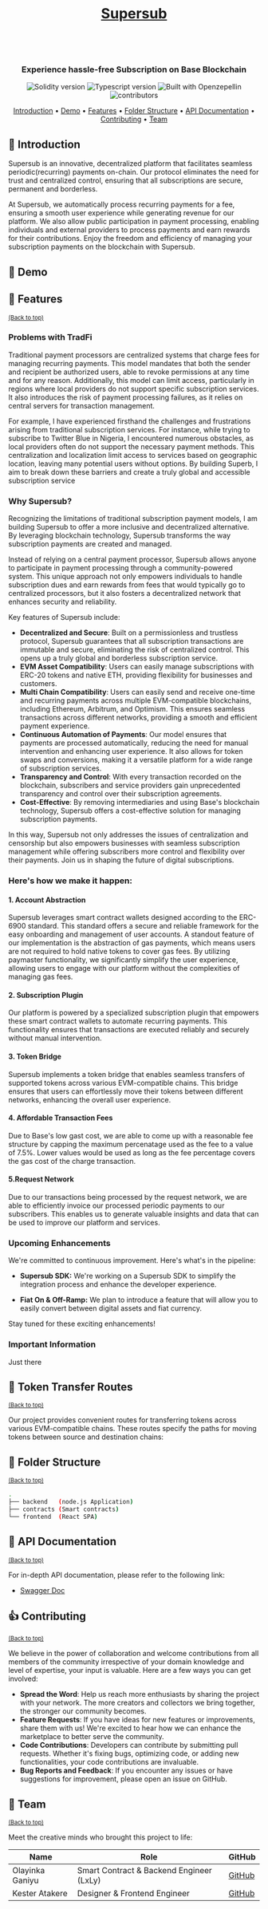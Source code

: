<h1 align="center">
    <br>
    <a href="https://supersub.vercel.app">
    <p>Supersub</p>
    </a>
    <br>
</h1>

<h3 align="center">Experience hassle-free Subscription on Base Blockchain</h3>

<p align="center">
     <img src="https://img.shields.io/badge/Solidity-0.8.17-1f425f.svg?style=for-the-badge&logo=solidity" alt="Solidity version">
    <img src="https://img.shields.io/badge/TypeScript-007ACC?style=for-the-badge&logo=typescript&logoColor=white" alt="Typescript version">
    <img src="https://img.shields.io/badge/built%20with-OpenZeppelin-3677FF?style=for-the-badge" alt="Built with Openzepellin">
    <img src="https://img.shields.io/github/contributors/prettyirrelevant/bridgebloc?style=for-the-badge" alt="contributors">
</p>

<p align="center">
    <a href="#-Introduction">Introduction</a> •
    <a href="#-demo">Demo</a> •
    <a href="#-features">Features</a> •
    <a href="#-folder-structure">Folder Structure</a> •
    <a href="#-api-documentation">API Documentation</a> •
    <a href="#-contributing">Contributing</a> •
    <a href="#-team">Team</a>
</p>

## 🎯 Introduction

Supersub is an innovative, decentralized platform that facilitates seamless periodic(recurring) payments on-chain. Our protocol eliminates the need for trust and centralized control, ensuring that all subscriptions are secure, permanent and borderless.

At Supersub, we automatically process recurring payments for a fee, ensuring a smooth user experience while generating revenue for our platform. We also allow public participation in payment processing, enabling individuals and external providers to process payments and earn rewards for their contributions. Enjoy the freedom and efficiency of managing your subscription payments on the blockchain with Supersub.

## 🎥 Demo

[//]: # "[![Watch the video](https://img.youtube.com/vi/zV8lfBa39q8/maxresdefault.jpg)](https://youtu.be/zV8lfBa39q8)"

## 🎯 Features

<sup>[(Back to top)](#------------------------)</sup>

### Problems with TradFi

Traditional payment processors are centralized systems that charge fees for managing recurring payments. This model mandates that both the sender and recipient be authorized users, able to revoke permissions at any time and for any reason. Additionally, this model can limit access, particularly in regions where local providers do not support specific subscription services. It also introduces the risk of payment processing failures, as it relies on central servers for transaction management.

For example, I have experienced firsthand the challenges and frustrations arising from traditional subscription services. For instance, while trying to subscribe to Twitter Blue in Nigeria, I encountered numerous obstacles, as local providers often do not support the necessary payment methods. This centralization and localization limit access to services based on geographic location, leaving many potential users without options. By building Superb, I aim to break down these barriers and create a truly global and accessible subscription service

### Why Supersub?

Recognizing the limitations of traditional subscription payment models, I am building Supersub to offer a more inclusive and decentralized alternative. By leveraging blockchain technology, Supersub transforms the way subscription payments are created and managed.

Instead of relying on a central payment processor, Supersub allows anyone to participate in payment processing through a community-powered system. This unique approach not only empowers individuals to handle subscription dues and earn rewards from fees that would typically go to centralized processors, but it also fosters a decentralized network that enhances security and reliability.

Key features of Supersub include:

- **Decentralized and Secure**: Built on a permissionless and trustless protocol, Supersub guarantees that all subscription transactions are immutable and secure, eliminating the risk of centralized control. This opens up a truly global and borderless subscription service.
- **EVM Asset Compatibility**: Users can easily manage subscriptions with ERC-20 tokens and native ETH, providing flexibility for businesses and customers.
- **Multi Chain Compatibility**: Users can easily send and receive one-time and recurring payments across multiple EVM-compatible blockchains, including Ethereum, Arbitrum, and Optimism. This ensures seamless transactions across different networks, providing a smooth and efficient payment experience.
- **Continuous Automation of Payments**: Our model ensures that payments are processed automatically, reducing the need for manual intervention and enhancing user experience. It also allows for token swaps and conversions, making it a versatile platform for a wide range of subscription services.
- **Transparency and Control**: With every transaction recorded on the blockchain, subscribers and service providers gain unprecedented transparency and control over their subscription agreements.
- **Cost-Effective**: By removing intermediaries and using Base's blockchain technology, Supersub offers a cost-effective solution for managing subscription payments.

In this way, Supersub not only addresses the issues of centralization and censorship but also empowers businesses with seamless subscription management while offering subscribers more control and flexibility over their payments. Join us in shaping the future of digital subscriptions.

### Here's how we make it happen:

#### 1. Account Abstraction

Supersub leverages smart contract wallets designed according to the ERC-6900 standard. This standard offers a secure and reliable framework for the easy onboarding and management of user accounts.
A standout feature of our implementation is the abstraction of gas payments, which means users are not required to hold native tokens to cover gas fees. By utilizing paymaster functionality, we significantly simplify the user experience, allowing users to engage with our platform without the complexities of managing gas fees.

#### 2. Subscription Plugin

Our platform is powered by a specialized subscription plugin that empowers these smart contract wallets to automate recurring payments. This functionality ensures that transactions are executed reliably and securely without manual intervention.

#### 3. Token Bridge

Supersub implements a token bridge that enables seamless transfers of supported tokens across various EVM-compatible chains. This bridge ensures that users can effortlessly move their tokens between different networks, enhancing the overall user experience.

#### 4. Affordable Transaction Fees

Due to Base's low gast cost, we are able to come up with a reasonable fee structure by capping the maximum percenatage used as the fee to a value of 7.5%. Lower values would be used as long as the fee percentage covers the gas cost of the charge transaction.

#### 5.Request Network

Due to our transactions being processed by the request network, we are able to efficiently invoice our processed periodic payments to our subscribers. This enables us to generate valuable insights and data that can be used to improve our platform and services.

### Upcoming Enhancements

We're committed to continuous improvement. Here's what's in the pipeline:

- **Supersub SDK:** We're working on a Supersub SDK to simplify the integration process and enhance the developer experience.

- **Fiat On & Off-Ramp:** We plan to introduce a feature that will allow you to easily convert between digital assets and fiat currency.

Stay tuned for these exciting enhancements!

### Important Information

Just there

## 🔄 Token Transfer Routes

<sup>[(Back to top)](#------------------------)</sup>

Our project provides convenient routes for transferring tokens across various EVM-compatible chains.
These routes specify the paths for moving tokens between source and destination chains:

## 🌵 Folder Structure

<sup>[(Back to top)](#------------------------)</sup>

```sh
.
├── backend   (node.js Application)
├── contracts (Smart contracts)
└── frontend  (React SPA)
```

## 📜 API Documentation

<sup>[(Back to top)](#------------------------)</sup>

For in-depth API documentation, please refer to the following link:

- [Swagger Doc](https://bridgebloc-api-eb9bd3c3ed18.herokuapp.com/api/docs)

## 👍 Contributing

<sup>[(Back to top)](#------------------------)</sup>

We believe in the power of collaboration and welcome contributions from all members of the community irrespective of your domain knowledge and level of expertise,
your input is valuable.
Here are a few ways you can get involved:

- **Spread the Word**: Help us reach more enthusiasts by sharing the project with your network. The more creators and collectors we bring together, the stronger our community becomes.
- **Feature Requests**: If you have ideas for new features or improvements, share them with us! We're excited to hear how we can enhance the marketplace to better serve the community.
- **Code Contributions**: Developers can contribute by submitting pull requests. Whether it's fixing bugs, optimizing code, or adding new functionalities, your code contributions are invaluable.
- **Bug Reports and Feedback**: If you encounter any issues or have suggestions for improvement, please open an issue on GitHub.

## 👥 Team

<sup>[(Back to top)](#------------------------)</sup>

Meet the creative minds who brought this project to life:

| **Name**        | **Role**                                 | **GitHub**                             |
| --------------- | ---------------------------------------- | -------------------------------------- |
| Olayinka Ganiyu | Smart Contract & Backend Engineer (LxLy) | [GitHub](https://github.com/Jaybee020) |
| Kester Atakere  | Designer & Frontend Engineer             | [GitHub](https://github.com/codergon)  |
